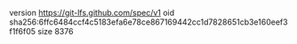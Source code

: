 version https://git-lfs.github.com/spec/v1
oid sha256:6ffc6484ccf4c5183efa6e78ce867169442cc1d7828651cb3e160eef3f1f6f05
size 8376
